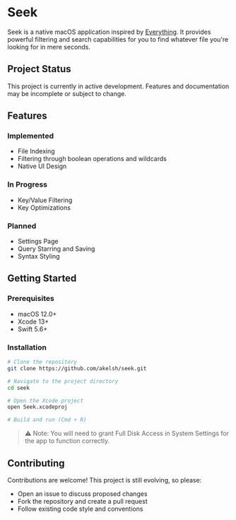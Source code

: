 # Seek

Seek is a native macOS application inspired by [Everything](https://www.voidtools.com/). It provides powerful filtering and search capabilities for you to find whatever file you're looking for in mere seconds.

## Project Status

This project is currently in active development. Features and documentation may be incomplete or subject to change.

## Features

### Implemented
- File Indexing
- Filtering through boolean operations and wildcards
- Native UI Design

### In Progress
- Key/Value Filtering
- Key Optimizations

### Planned
- Settings Page
- Query Starring and Saving
- Syntax Styling

## Getting Started

### Prerequisites
- macOS 12.0+
- Xcode 13+
- Swift 5.6+

### Installation
```bash
# Clone the repository
git clone https://github.com/akelsh/seek.git

# Navigate to the project directory
cd seek

# Open the Xcode project
open Seek.xcodeproj

# Build and run (Cmd + R)
```

> ⚠️ Note: You will need to grant Full Disk Access in System Settings for the app to function correctly.

## Contributing

Contributions are welcome! This project is still evolving, so please:
- Open an issue to discuss proposed changes
- Fork the repository and create a pull request
- Follow existing code style and conventions

